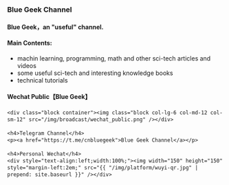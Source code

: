 
<div class="container col-11 mx-auto">
    <h3 class="text-warning">Blue Geek Channel</h3>
    <h4>Blue Geek，an "useful" channel.</h4>
    <h4>Main Contents:</h4>
    <ul>
        <li>machin learning, programming, math and other sci-tech articles and videos</li>
        <li>some useful sci-tech and interesting knowledge books</li>
        <li>technical tutorials</li>
    </ul>
    <h4>Wechat Public【Blue Geek】</h4>

    <div class="block container"><img class="block col-lg-6 col-md-12 col-sm-12" src="/img/broadcast/wechat_public.png" /></div>

    <h4>Telegram Channel</h4>
    <p><a href="https://t.me/cnbluegeek">Blue Geek Channel</a></p>

    <h4>Personal Wechat</h4>
    <div style="text-align:left;width:100%;"><img width="150" height="150" style="margin-left:2em;" src="{{ "/img/platform/wuyi-qr.jpg" | prepend: site.baseurl }}" /></div>

</div>
